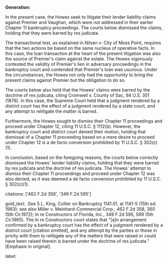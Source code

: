 **Generation:**


In the present case, the Howes seek to litigate their lender liability claims against Premier and Vaughan, which were not addressed in their earlier Chapter 11 bankruptcy proceedings. The courts below dismissed the claims, holding that they were barred by res judicata.

The transactional test, as explained in Nilsen v. City of Moss Point, requires that the two actions be based on the same nucleus of operative facts. In this case, the loan transaction at the heart of the present litigation was also the source of Premier's claim against the estate. The Howes vigorously contested the validity of Premier's lien in adversary proceedings in the bankruptcy court and contended that Premier's loan was usurious. Under the circumstances, the Howes not only had the opportunity to bring the present claims against Premier but the obligation to do so.

The courts below also held that the Howes' claims were barred by the doctrine of res judicata, citing Cromwell v. County of Sac, 94 U.S. 351 (1876). In this case, the Supreme Court held that a judgment rendered by a district court has the effect of a judgment rendered by a state court, and any attempt to relitigate the matter is barred.

Furthermore, the Howes sought to dismiss their Chapter 11 proceedings and proceed under Chapter 12, citing 11 U.S.C. § 1112(b). However, the bankruptcy court and district court denied their motion, holding that dismissal of a Chapter 11 proceeding based on a mere desire to proceed under Chapter 12 is a de facto conversion prohibited by 11 U.S.C. § 302(c)(1).

In conclusion, based on the foregoing reasons, the courts below correctly dismissed the Howes' lender liability claims, holding that they were barred by res judicata and the doctrine of res judicata. The Howes' attempt to dismiss their Chapter 11 proceedings and proceed under Chapter 12 was also denied, as it was deemed a de facto conversion prohibited by 11 U.S.C. § 302(c)(1).

citations: ['462 F.2d 358', '349 F.2d 595']

gold_text: .See 5 L. King, Collier on Bankruptcy 1141.01, at 1141-5 (15th ed. 1983); see also Miller v. Meinhard-Commercial Corp., 462 F.2d 358, 360 (5th Cir.1972); In re Constructors of Florida, Inc., 349 F.2d 595, 599 (5th Cir.1965). The In re Constructors court states that ”[a]n arrangement confirmed by a bankruptcy court has the effect of a judgment rendered by a district court [citation omitted], and any attempt by the parties or those in privity with them to relitigate any of the matters that were raised or could have been raised therein is barred under the doctrine of res judicata." [Emphasis in original].

label: 